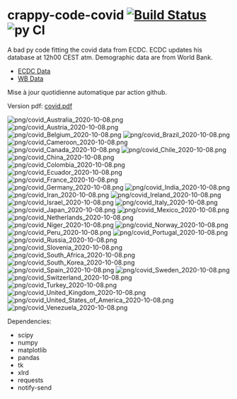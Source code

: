 # crappy-code-covid [![Build Status](https://cloud.drone.io/api/badges/a-lemonnier/crappy-code-covid/status.svg)](https://cloud.drone.io/a-lemonnier/crappy-code-covid) ![py CI](https://github.com/a-lemonnier/crappy-code-covid/workflows/py%20CI/badge.svg)
 
A bad py code fitting the covid data from ECDC. ECDC updates his database at 12h00 CEST atm. Demographic data are from World Bank.
 
- [ECDC Data](https://www.ecdc.europa.eu/en/publications-data/download-todays-data-geographic-distribution-covid-19-cases-worldwide)
- [WB Data](https://data.worldbank.org/indicator/sp.pop.totl)
 
 
Mise à jour quotidienne automatique par action github.
 
Version pdf: [covid.pdf](https://github.com/a-lemonnier/crappy-code-covid/raw/master/covid.pdf)
 
![png/covid_Australia_2020-10-08.png](png/covid_Australia_2020-10-08.png)
![png/covid_Austria_2020-10-08.png](png/covid_Austria_2020-10-08.png)
![png/covid_Belgium_2020-10-08.png](png/covid_Belgium_2020-10-08.png)
![png/covid_Brazil_2020-10-08.png](png/covid_Brazil_2020-10-08.png)
![png/covid_Cameroon_2020-10-08.png](png/covid_Cameroon_2020-10-08.png)
![png/covid_Canada_2020-10-08.png](png/covid_Canada_2020-10-08.png)
![png/covid_Chile_2020-10-08.png](png/covid_Chile_2020-10-08.png)
![png/covid_China_2020-10-08.png](png/covid_China_2020-10-08.png)
![png/covid_Colombia_2020-10-08.png](png/covid_Colombia_2020-10-08.png)
![png/covid_Ecuador_2020-10-08.png](png/covid_Ecuador_2020-10-08.png)
![png/covid_France_2020-10-08.png](png/covid_France_2020-10-08.png)
![png/covid_Germany_2020-10-08.png](png/covid_Germany_2020-10-08.png)
![png/covid_India_2020-10-08.png](png/covid_India_2020-10-08.png)
![png/covid_Iran_2020-10-08.png](png/covid_Iran_2020-10-08.png)
![png/covid_Ireland_2020-10-08.png](png/covid_Ireland_2020-10-08.png)
![png/covid_Israel_2020-10-08.png](png/covid_Israel_2020-10-08.png)
![png/covid_Italy_2020-10-08.png](png/covid_Italy_2020-10-08.png)
![png/covid_Japan_2020-10-08.png](png/covid_Japan_2020-10-08.png)
![png/covid_Mexico_2020-10-08.png](png/covid_Mexico_2020-10-08.png)
![png/covid_Netherlands_2020-10-08.png](png/covid_Netherlands_2020-10-08.png)
![png/covid_Niger_2020-10-08.png](png/covid_Niger_2020-10-08.png)
![png/covid_Norway_2020-10-08.png](png/covid_Norway_2020-10-08.png)
![png/covid_Peru_2020-10-08.png](png/covid_Peru_2020-10-08.png)
![png/covid_Portugal_2020-10-08.png](png/covid_Portugal_2020-10-08.png)
![png/covid_Russia_2020-10-08.png](png/covid_Russia_2020-10-08.png)
![png/covid_Slovenia_2020-10-08.png](png/covid_Slovenia_2020-10-08.png)
![png/covid_South_Africa_2020-10-08.png](png/covid_South_Africa_2020-10-08.png)
![png/covid_South_Korea_2020-10-08.png](png/covid_South_Korea_2020-10-08.png)
![png/covid_Spain_2020-10-08.png](png/covid_Spain_2020-10-08.png)
![png/covid_Sweden_2020-10-08.png](png/covid_Sweden_2020-10-08.png)
![png/covid_Switzerland_2020-10-08.png](png/covid_Switzerland_2020-10-08.png)
![png/covid_Turkey_2020-10-08.png](png/covid_Turkey_2020-10-08.png)
![png/covid_United_Kingdom_2020-10-08.png](png/covid_United_Kingdom_2020-10-08.png)
![png/covid_United_States_of_America_2020-10-08.png](png/covid_United_States_of_America_2020-10-08.png)
![png/covid_Venezuela_2020-10-08.png](png/covid_Venezuela_2020-10-08.png)
 
Dependencies:
- scipy
- numpy
- matplotlib
- pandas
- tk
- xlrd
- requests
- notify-send
